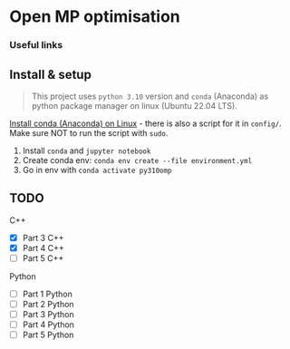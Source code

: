 # Open MP optimisation

### Useful links

## Install & setup

> This project uses `python 3.10` version and `conda` (Anaconda) as python package manager on linux (Ubuntu 22.04 LTS).

[Install conda (Anaconda) on Linux](https://docs.conda.io/projects/conda/en/latest/user-guide/install/linux.html) - there is also a script for it in `config/`. Make sure NOT to run the script with `sudo`.

1. Install `conda` and `jupyter notebook`
2. Create conda env: `conda env create --file environment.yml`
3. Go in env with `conda activate py310omp`

## TODO

C++

* [X] Part 3 C++
* [X] Part 4 C++
* [ ] Part 5 C++

Python

* [ ] Part 1 Python
* [ ] Part 2 Python
* [ ] Part 3 Python
* [ ] Part 4 Python
* [ ] Part 5 Python
